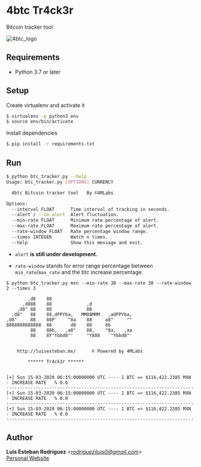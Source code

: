 # 4btc Tr4ck3r

Bitcoin tracker tool

![4btc_logo](https://user-images.githubusercontent.com/13503868/76696448-56a10a00-6651-11ea-845d-7a09f3f2960b.png)

## Requirements

- Python 3.7 or later

## Setup

Create virtualenv and activate it

```sh
$ virtualenv -p python3 env
$ source env/bin/activate
```

Install dependencies

```sh
$ pip install -r requirements.txt
```

## Run

```sh
$ python btc_tracker.py --help
Usage: btc_tracker.py [OPTIONS] CURRENCY

  4btc Bitcoin tracker tool   By ©4MLabs

Options:
  --interval FLOAT      Time interval of tracking in seconds.
  --alert / --no-alert  Alert fluctuation.
  --min-rate FLOAT      Minimum rate percentage of alert.
  --max-rate FLOAT      Maximum rate percentage of alert.
  --rate-window FLOAT   Rate percentage window range.
  --times INTEGER       Watch n times.
  --help                Show this message and exit.
```

- `alert` **is still under development.**

- `rate-window` stands for error range percentage between `min_rate`/`max_rate` and the btc increase percentage.

```
$ python btc_tracker.py mxn --min-rate 30 --max-rate 30 --rate-window 2 --times 3

        ,d8    88
      ,d888    88             ,d
    ,d8" 88    88             88
  ,d8"   88    88,dPPYba,   MM88MMM   ,adPPYba,
,d8"     88    88P'    "8a    88     a8"     ""
8888888888888  88       d8    88     8b
         88    88b,   ,a8"    88,    "8a,   ,aa
         88    8Y"Ybbd8"'     "Y888   `"Ybbd8"'


    http://luisesteban.mx/      © Powered by 4MLabs

		****** Tr4ck3r ******


[+] Sun 15-03-2020 06:15:00000000 UTC ---- 1 BTC => $116,422.2385 MXN - INCREASE RATE   % 0.0
·····························································································
[+] Sun 15-03-2020 06:15:00000000 UTC ---- 1 BTC => $116,422.2385 MXN - INCREASE RATE   % 0.0
·····························································································
[+] Sun 15-03-2020 06:15:00000000 UTC ---- 1 BTC => $116,422.2385 MXN - INCREASE RATE   % 0.0
·····························································································
```

## Author

**Luis Esteban Rodríguez** <*rodriguezjluis0@gmail.com*>
<br>
[Personal Website](luisesteban.mx/)
